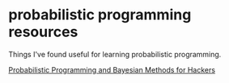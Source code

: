 # probabilistic programming resources
Things I've found useful for learning probabilistic programming.

[Probabilistic Programming and Bayesian Methods for Hackers](http://nbviewer.jupyter.org/github/CamDavidsonPilon/Probabilistic-Programming-and-Bayesian-Methods-for-Hackers/blob/master/Prologue/Prologue.ipynb)